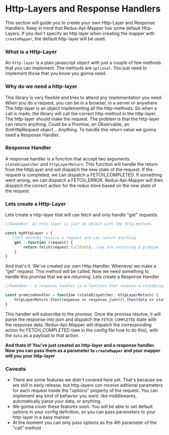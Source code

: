 # Http-Layers and Response Handlers

This section will guide you to create your own Http-Layer and Response Handlers. Keep in mind that Redux-Api-Mapper has some default Http-Layers. If you don't specify an http layer when creating the mapper with ``createMapper``, the default http-layer will be used.

### What is a Http-Layer

An ``http-layer`` is a plain javascript object with just a couple of few methods that you can implement. The methods are ``optional``. You just need to implement those that you know you gonna need.

### Why do we need a http-layer

This library is very flexible and tries to attend any implementation you need. When you do a request, you can be in a browser, in a server or anywhere. The http-layer is an object implementing all the http-methods. So when a call is made, the library will call the correct http-method in the http-layer. The http-layer should make the request. The problem is that the http-layer can return anything. Could be a Promise, an Observable, an XmlHttpRequest object... Anything. To handle this return value we gonna need a Response Handler.

### Response Handler

A response handler is a function that accept two arguments: ``stateDispatcher`` and ``httpLayerReturn``. This function will handle the return from the httpLayer and will dispatch the new state of the request. If the request is completed, we can dispatch a FETCH_COMPLETED. If something went wrong, we can dispatch a FETCH_ERROR.
Redux-Api-Mapper will then dispatch the correct action for the redux store based on the new state of the request.

### Lets create a Http-Layer

Lets create a http-layer that will use fetch and only handle "get" requests.

```js
//Remember: An http-layer is just an object with the http-methods

const myHttpLayer = {
   //All methods receive a request and can return anything
    get : function (request) {
        return fetch(request.fullPath); //we are returning a promise
    }
}
```
And that's it. We've created our own Http-Handler. Whenever we make a "get" request. This method will be called. Now we need something to handle this promise that we are returning. Lets create a Response Handler

```js
//Remember : A response handler is a function that receive a stateDispatcher and the httpLayerReturn

const promiseHandler = function (stateDispatcher, httpLayerReturn) {
    httpLayerReturn.then(response => response.json()).then(data => stateDispatcher(FETCH_STATES.FETCH_COMPLETED, data)); //we are not handling errors here, but we could
}

```

This handler will subscribe to the promise. Once the promise resolve, it will parse the response into json and dispatch the ``FETCH_COMPLETED`` state with the response data. Redux-Api-Mapper will dispatch the corresponding action for FETCH_COMPLETED (see in the config file how to do this), with the ``data`` as a payload to that action.

<b>And thats it! You've just created an http-layer and a response handler. Now you can pass them as a parameter to ``createMapper`` and your mapper will you your http-layer</b>

### Caveats
* There are some features we didn't covered here yet. That's because we are still in early release, but http-layers can receive aditional parameters for each request inside the "options" property of the request. You can implement any kind of behavior you want: like middlewares, automatically parse your data, or anything.
* We gonna cover these features soon. You will be able to set default options in your config definition, so you can pass parameters to your http-layer in a easy manner.
* At the moment you can only pass options as the 4th parameter of the "call" method
